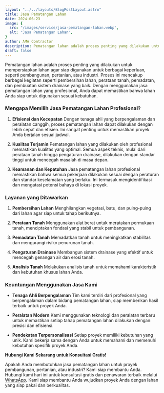 ```yaml
---
layout: "../../layouts/BlogPostLayout.astro"
title: Jasa Pematangan Lahan
date: 2024-06-23
image: {
  src: "/images/service/jasa-pematangan-lahan.webp",
  alt: "Jasa Pematangan Lahan",
}
author: AMA Contractor
description: Pematangan lahan adalah proses penting yang dilakukan untuk mempersiapkan lahan agar siap digunakan untuk berbagai keperluan, seperti pembangunan, pertanian, atau industri.
draft: false
---
```


Pematangan lahan adalah proses penting yang dilakukan untuk mempersiapkan lahan agar siap digunakan untuk berbagai keperluan, seperti pembangunan, pertanian, atau industri. Proses ini mencakup berbagai kegiatan seperti pembersihan lahan, perataan tanah, pemadatan, dan pembuatan sistem drainase yang baik. Dengan menggunakan jasa pematangan lahan yang profesional, Anda dapat memastikan bahwa lahan Anda siap untuk digunakan sesuai kebutuhan.

### Mengapa Memilih Jasa Pematangan Lahan Profesional?

1.  **Efisiensi dan Kecepatan** Dengan tenaga ahli yang berpengalaman dan peralatan canggih, proses pematangan lahan dapat dilakukan dengan lebih cepat dan efisien. Ini sangat penting untuk memastikan proyek Anda berjalan sesuai jadwal.

2.  **Kualitas Terjamin** Pematangan lahan yang dilakukan oleh profesional memastikan kualitas yang optimal. Semua aspek teknis, mulai dari perataan tanah hingga pengaturan drainase, dilakukan dengan standar tinggi untuk mencegah masalah di masa depan.

3.  **Keamanan dan Kepatuhan** Jasa pematangan lahan profesional memastikan bahwa semua pekerjaan dilakukan sesuai dengan peraturan dan standar keselamatan yang berlaku. Ini termasuk mengidentifikasi dan mengatasi potensi bahaya di lokasi proyek.

### Layanan yang Ditawarkan

1.  **Pembersihan Lahan** Menghilangkan vegetasi, batu, dan puing-puing dari lahan agar siap untuk tahap berikutnya.

2.  **Perataan Tanah** Menggunakan alat berat untuk meratakan permukaan tanah, menciptakan fondasi yang stabil untuk pembangunan.

3.  **Pemadatan Tanah** Memadatkan tanah untuk meningkatkan stabilitas dan mengurangi risiko penurunan tanah.

4.  **Pengaturan Drainase** Membangun sistem drainase yang efektif untuk mencegah genangan air dan erosi tanah.

5.  **Analisis Tanah** Melakukan analisis tanah untuk memahami karakteristik dan kebutuhan khusus lahan Anda.

### Keuntungan Menggunakan Jasa Kami

-   **Tenaga Ahli Berpengalaman** Tim kami terdiri dari profesional yang berpengalaman dalam bidang pematangan lahan, siap memberikan hasil terbaik untuk proyek Anda.

-   **Peralatan Modern** Kami menggunakan teknologi dan peralatan terbaru untuk memastikan setiap tahap pematangan lahan dilakukan dengan presisi dan efisiensi.

-   **Pendekatan Terpersonalisasi** Setiap proyek memiliki kebutuhan yang unik. Kami bekerja sama dengan Anda untuk memahami dan memenuhi kebutuhan spesifik proyek Anda.

**Hubungi Kami Sekarang untuk Konsultasi Gratis!**

Apakah Anda membutuhkan jasa pematangan lahan untuk proyek pembangunan, pertanian, atau industri? Kami siap membantu Anda. Hubungi kami hari ini untuk konsultasi gratis dan penawaran terbaik melalui [WhatsApp](https://api.whatsapp.com/send?phone=6285780007121&text=Halo%20saya%20ingin%20konsultasi%20tentang). Kami siap membantu Anda wujudkan proyek Anda dengan lahan yang siap pakai dan berkualitas.